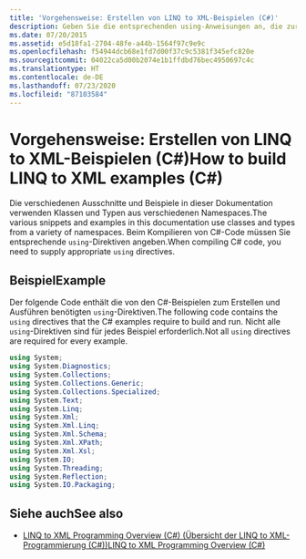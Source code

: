 ```yaml
---
title: 'Vorgehensweise: Erstellen von LINQ to XML-Beispielen (C#)'
description: Geben Sie die entsprechenden using-Anweisungen an, die zur Kompilierung von C# erforderlich sind, um die bereitgestellten Codeausschnitte und LINQ to XML-Beispiele auszuführen.
ms.date: 07/20/2015
ms.assetid: e5d18fa1-2704-48fe-a44b-1564f97c9e9c
ms.openlocfilehash: f54944dcb68e1fd7d00f37c9c5381f345efc820e
ms.sourcegitcommit: 04022ca5d00b2074e1b1ffdbd76bec4950697c4c
ms.translationtype: HT
ms.contentlocale: de-DE
ms.lasthandoff: 07/23/2020
ms.locfileid: "87103584"
---
```

# <a name="how-to-build-linq-to-xml-examples-c"></a><span data-ttu-id="2031c-103">Vorgehensweise: Erstellen von LINQ to XML-Beispielen (C#)</span><span class="sxs-lookup"><span data-stu-id="2031c-103">How to build LINQ to XML examples (C#)</span></span>
<span data-ttu-id="2031c-104">Die verschiedenen Ausschnitte und Beispiele in dieser Dokumentation verwenden Klassen und Typen aus verschiedenen Namespaces.</span><span class="sxs-lookup"><span data-stu-id="2031c-104">The various snippets and examples in this documentation use classes and types from a variety of namespaces.</span></span> <span data-ttu-id="2031c-105">Beim Kompilieren von C#-Code müssen Sie entsprechende `using`-Direktiven angeben.</span><span class="sxs-lookup"><span data-stu-id="2031c-105">When compiling C# code, you need to supply appropriate `using` directives.</span></span>  
  
## <a name="example"></a><span data-ttu-id="2031c-106">Beispiel</span><span class="sxs-lookup"><span data-stu-id="2031c-106">Example</span></span>  
 <span data-ttu-id="2031c-107">Der folgende Code enthält die von den C#-Beispielen zum Erstellen und Ausführen benötigten `using`-Direktiven.</span><span class="sxs-lookup"><span data-stu-id="2031c-107">The following code contains the `using` directives that the C# examples require to build and run.</span></span> <span data-ttu-id="2031c-108">Nicht alle `using`-Direktiven sind für jedes Beispiel erforderlich.</span><span class="sxs-lookup"><span data-stu-id="2031c-108">Not all `using` directives are required for every example.</span></span>  
  
```csharp  
using System;  
using System.Diagnostics;  
using System.Collections;  
using System.Collections.Generic;  
using System.Collections.Specialized;  
using System.Text;  
using System.Linq;  
using System.Xml;  
using System.Xml.Linq;  
using System.Xml.Schema;  
using System.Xml.XPath;  
using System.Xml.Xsl;  
using System.IO;  
using System.Threading;  
using System.Reflection;  
using System.IO.Packaging;  
```  
  
## <a name="see-also"></a><span data-ttu-id="2031c-109">Siehe auch</span><span class="sxs-lookup"><span data-stu-id="2031c-109">See also</span></span>

- [<span data-ttu-id="2031c-110">LINQ to XML Programming Overview (C#) (Übersicht der LINQ to XML-Programmierung (C#))</span><span class="sxs-lookup"><span data-stu-id="2031c-110">LINQ to XML Programming Overview (C#)</span></span>](./linq-to-xml-overview.md)
